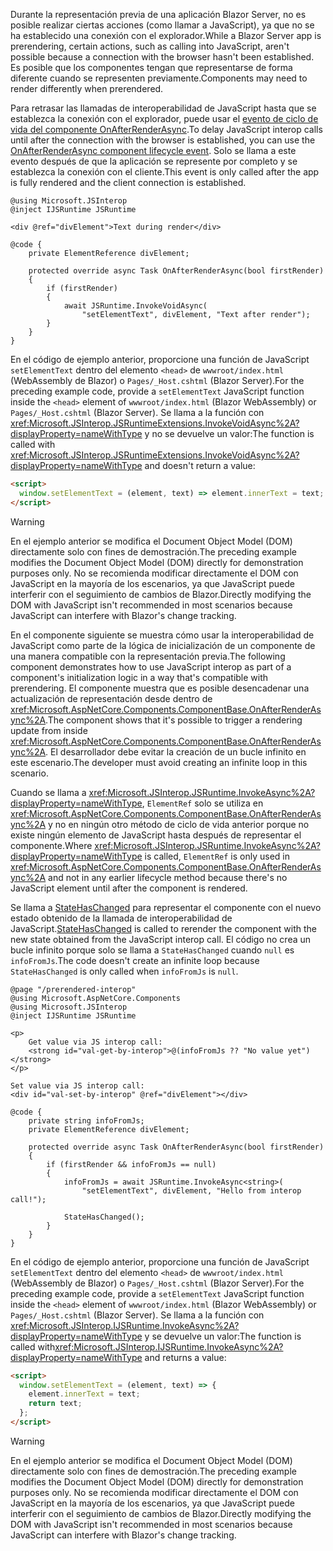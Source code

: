 <span data-ttu-id="80586-101">Durante la representación previa de una aplicación Blazor Server, no es posible realizar ciertas acciones (como llamar a JavaScript), ya que no se ha establecido una conexión con el explorador.</span><span class="sxs-lookup"><span data-stu-id="80586-101">While a Blazor Server app is prerendering, certain actions, such as calling into JavaScript, aren't possible because a connection with the browser hasn't been established.</span></span> <span data-ttu-id="80586-102">Es posible que los componentes tengan que representarse de forma diferente cuando se representen previamente.</span><span class="sxs-lookup"><span data-stu-id="80586-102">Components may need to render differently when prerendered.</span></span>

<span data-ttu-id="80586-103">Para retrasar las llamadas de interoperabilidad de JavaScript hasta que se establezca la conexión con el explorador, puede usar el [evento de ciclo de vida del componente OnAfterRenderAsync](xref:blazor/components/lifecycle#after-component-render).</span><span class="sxs-lookup"><span data-stu-id="80586-103">To delay JavaScript interop calls until after the connection with the browser is established, you can use the [OnAfterRenderAsync component lifecycle event](xref:blazor/components/lifecycle#after-component-render).</span></span> <span data-ttu-id="80586-104">Solo se llama a este evento después de que la aplicación se represente por completo y se establezca la conexión con el cliente.</span><span class="sxs-lookup"><span data-stu-id="80586-104">This event is only called after the app is fully rendered and the client connection is established.</span></span>

```cshtml
@using Microsoft.JSInterop
@inject IJSRuntime JSRuntime

<div @ref="divElement">Text during render</div>

@code {
    private ElementReference divElement;

    protected override async Task OnAfterRenderAsync(bool firstRender)
    {
        if (firstRender)
        {
            await JSRuntime.InvokeVoidAsync(
                "setElementText", divElement, "Text after render");
        }
    }
}
```

<span data-ttu-id="80586-105">En el código de ejemplo anterior, proporcione una función de JavaScript `setElementText` dentro del elemento `<head>` de `wwwroot/index.html` (WebAssembly de Blazor) o `Pages/_Host.cshtml` (Blazor Server).</span><span class="sxs-lookup"><span data-stu-id="80586-105">For the preceding example code, provide a `setElementText` JavaScript function inside the `<head>` element of `wwwroot/index.html` (Blazor WebAssembly) or `Pages/_Host.cshtml` (Blazor Server).</span></span> <span data-ttu-id="80586-106">Se llama a la función con <xref:Microsoft.JSInterop.JSRuntimeExtensions.InvokeVoidAsync%2A?displayProperty=nameWithType> y no se devuelve un valor:</span><span class="sxs-lookup"><span data-stu-id="80586-106">The function is called with <xref:Microsoft.JSInterop.JSRuntimeExtensions.InvokeVoidAsync%2A?displayProperty=nameWithType> and doesn't return a value:</span></span>

```html
<script>
  window.setElementText = (element, text) => element.innerText = text;
</script>
```

> [!WARNING]
> <span data-ttu-id="80586-107">En el ejemplo anterior se modifica el Document Object Model (DOM) directamente solo con fines de demostración.</span><span class="sxs-lookup"><span data-stu-id="80586-107">The preceding example modifies the Document Object Model (DOM) directly for demonstration purposes only.</span></span> <span data-ttu-id="80586-108">No se recomienda modificar directamente el DOM con JavaScript en la mayoría de los escenarios, ya que JavaScript puede interferir con el seguimiento de cambios de Blazor.</span><span class="sxs-lookup"><span data-stu-id="80586-108">Directly modifying the DOM with JavaScript isn't recommended in most scenarios because JavaScript can interfere with Blazor's change tracking.</span></span>

<span data-ttu-id="80586-109">En el componente siguiente se muestra cómo usar la interoperabilidad de JavaScript como parte de la lógica de inicialización de un componente de una manera compatible con la representación previa.</span><span class="sxs-lookup"><span data-stu-id="80586-109">The following component demonstrates how to use JavaScript interop as part of a component's initialization logic in a way that's compatible with prerendering.</span></span> <span data-ttu-id="80586-110">El componente muestra que es posible desencadenar una actualización de representación desde dentro de <xref:Microsoft.AspNetCore.Components.ComponentBase.OnAfterRenderAsync%2A>.</span><span class="sxs-lookup"><span data-stu-id="80586-110">The component shows that it's possible to trigger a rendering update from inside <xref:Microsoft.AspNetCore.Components.ComponentBase.OnAfterRenderAsync%2A>.</span></span> <span data-ttu-id="80586-111">El desarrollador debe evitar la creación de un bucle infinito en este escenario.</span><span class="sxs-lookup"><span data-stu-id="80586-111">The developer must avoid creating an infinite loop in this scenario.</span></span>

<span data-ttu-id="80586-112">Cuando se llama a <xref:Microsoft.JSInterop.JSRuntime.InvokeAsync%2A?displayProperty=nameWithType>, `ElementRef` solo se utiliza en <xref:Microsoft.AspNetCore.Components.ComponentBase.OnAfterRenderAsync%2A> y no en ningún otro método de ciclo de vida anterior porque no existe ningún elemento de JavaScript hasta después de representar el componente.</span><span class="sxs-lookup"><span data-stu-id="80586-112">Where <xref:Microsoft.JSInterop.JSRuntime.InvokeAsync%2A?displayProperty=nameWithType> is called, `ElementRef` is only used in <xref:Microsoft.AspNetCore.Components.ComponentBase.OnAfterRenderAsync%2A> and not in any earlier lifecycle method because there's no JavaScript element until after the component is rendered.</span></span>

<span data-ttu-id="80586-113">Se llama a [StateHasChanged](xref:blazor/components/lifecycle#state-changes) para representar el componente con el nuevo estado obtenido de la llamada de interoperabilidad de JavaScript.</span><span class="sxs-lookup"><span data-stu-id="80586-113">[StateHasChanged](xref:blazor/components/lifecycle#state-changes) is called to rerender the component with the new state obtained from the JavaScript interop call.</span></span> <span data-ttu-id="80586-114">El código no crea un bucle infinito porque solo se llama a `StateHasChanged` cuando `null` es `infoFromJs`.</span><span class="sxs-lookup"><span data-stu-id="80586-114">The code doesn't create an infinite loop because `StateHasChanged` is only called when `infoFromJs` is `null`.</span></span>

```cshtml
@page "/prerendered-interop"
@using Microsoft.AspNetCore.Components
@using Microsoft.JSInterop
@inject IJSRuntime JSRuntime

<p>
    Get value via JS interop call:
    <strong id="val-get-by-interop">@(infoFromJs ?? "No value yet")</strong>
</p>

Set value via JS interop call:
<div id="val-set-by-interop" @ref="divElement"></div>

@code {
    private string infoFromJs;
    private ElementReference divElement;

    protected override async Task OnAfterRenderAsync(bool firstRender)
    {
        if (firstRender && infoFromJs == null)
        {
            infoFromJs = await JSRuntime.InvokeAsync<string>(
                "setElementText", divElement, "Hello from interop call!");

            StateHasChanged();
        }
    }
}
```

<span data-ttu-id="80586-115">En el código de ejemplo anterior, proporcione una función de JavaScript `setElementText` dentro del elemento `<head>` de `wwwroot/index.html` (WebAssembly de Blazor) o `Pages/_Host.cshtml` (Blazor Server).</span><span class="sxs-lookup"><span data-stu-id="80586-115">For the preceding example code, provide a `setElementText` JavaScript function inside the `<head>` element of `wwwroot/index.html` (Blazor WebAssembly) or `Pages/_Host.cshtml` (Blazor Server).</span></span> <span data-ttu-id="80586-116">Se llama a la función con <xref:Microsoft.JSInterop.IJSRuntime.InvokeAsync%2A?displayProperty=nameWithType> y se devuelve un valor:</span><span class="sxs-lookup"><span data-stu-id="80586-116">The function is called with<xref:Microsoft.JSInterop.IJSRuntime.InvokeAsync%2A?displayProperty=nameWithType> and returns a value:</span></span>

```html
<script>
  window.setElementText = (element, text) => {
    element.innerText = text;
    return text;
  };
</script>
```

> [!WARNING]
> <span data-ttu-id="80586-117">En el ejemplo anterior se modifica el Document Object Model (DOM) directamente solo con fines de demostración.</span><span class="sxs-lookup"><span data-stu-id="80586-117">The preceding example modifies the Document Object Model (DOM) directly for demonstration purposes only.</span></span> <span data-ttu-id="80586-118">No se recomienda modificar directamente el DOM con JavaScript en la mayoría de los escenarios, ya que JavaScript puede interferir con el seguimiento de cambios de Blazor.</span><span class="sxs-lookup"><span data-stu-id="80586-118">Directly modifying the DOM with JavaScript isn't recommended in most scenarios because JavaScript can interfere with Blazor's change tracking.</span></span>
